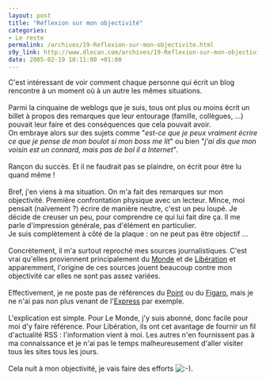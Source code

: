 ```yaml
--- 
layout: post
title: "Réflexion sur mon objectivité"
categories: 
- Le reste
permalink: /archives/19-Reflexion-sur-mon-objectivite.html
s9y_link: http://www.dlecan.com/archives/19-Reflexion-sur-mon-objectivite.html
date: 2005-02-19 10:11:00 +01:00
---
```

C'est intéressant de voir comment chaque personne qui écrit un blog rencontre à un moment où à un autre les mêmes situations.<br />
<br />
Parmi la cinquaine de weblogs que je suis, tous ont plus ou moins écrit un billet à propos des remarques que leur entourage (famille, collègues, ...) pouvait leur faire et des conséquences que cela pouvait avoir.<br />
On embraye alors sur des sujets comme "<i>est-ce que je peux vraiment écrire ce que je pense de mon boulot si mon boss me lit</i>" ou bien "<i>j'ai dis que mon voisin est un connard, mais pas de bol il a Internet</i>".<br />
<br />
Rançon du succès. Et il ne faudrait pas se plaindre, on écrit pour être lu quand même !<br />
<br />
Bref, j'en viens à ma situation. On m'a fait des remarques sur mon objectivité. Première confrontation physique avec un lecteur. Mince, moi pensait (naïvement ?) écrire de manière neutre, c'est un peu loupé. Je décide de creuser un peu, pour comprendre ce qui lui fait dire ça. Il me parle d'impression générale, pas d'élément en particulier.<br />
Je suis complètement à côté de la plaque : on ne peut pas être objectif ...<br />
<br />
Concrètement, il m'a surtout reproché mes sources journalistiques. C'est vrai qu'elles proviennent principalement du <a href="http://www.lemonde.fr">Monde</a> et de <a href="http://www.liberation.fr">Libération</a> et apparemment, l'origine de ces sources jouent beaucoup contre mon objectivité car elles ne sont pas assez variées.<br />
<br />
Effectivement, je ne poste pas de références du <a href="http://www.lepoint.fr">Point</a> ou du <a href="http://www.lefigaro.fr">Figaro</a>, mais je ne n'ai pas non plus venant de l'<a href="http://www.lexpress.fr">Express</a> par exemple.<br />
<br />
L'explication est simple. Pour Le Monde, j'y suis abonné, donc facile pour moi d'y faire référence. Pour Libération, ils ont cet avantage de fournir un fil d'actualité RSS : l'information vient à moi. Les autres n'en fournissent pas à ma connaissance et je n'ai pas le temps malheureusement d'aller visiter tous les sites tous les jours.<br />
<br />
Cela nuit à mon objectivité, je vais faire des efforts <img src="http://www.dlecan.com/templates/default/img/emoticons/smile.png" alt=":-)" style="display: inline; vertical-align: bottom;" class="emoticon" />.
